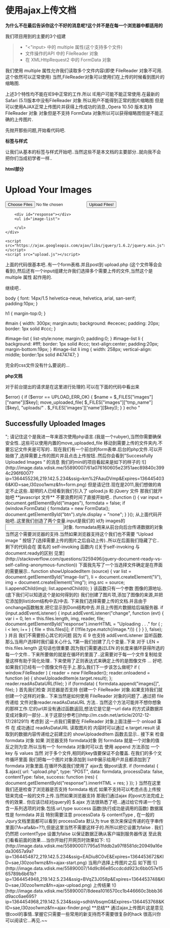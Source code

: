 使用ajax上传文档
============

__为什么不在最后告诉你这个不好的消息呢?这个并不是在每一个浏览器中都适用的__

我们项目用到的主要的3个组建

>* "<"input> 中的  multiple 属性(这个支持多个文件)
>* 文件操作的API 中的 FileReader 对象
>* 在 XMLHttpRequest2 中的  FormData 对象

我们使用 multiple 属性允许我们读取多个文件内容(即使 FileReader 对象不可用.这个依然可以正常使用) 当然,FileReader对象可以使用们在上传的时候看到图片的缩略图.

上述3个特性均不能在IE9中正常的工作.所以 IE用户可能不能正常使用.在最新的 Safari (5.1)版本中没有FileReader 对象 所以用户不能得到正常的图片缩略图 但是可以使用AJAX正常上传图片并获得上传成功的消息.,Opera 10.50 版本支持FileReader 对象 对象但是不支持 FormData 对象所以可以获得缩略图但是不能正确的上传图片.

先抛开那些问题,开始看代码吧.

**标签与样式**

让我们从基本的标签与样式开始吧..当然这些不是本文档的主要部分..就向我不会把你们当成初学者一样..

**html部分**

<!DOCTYPE html>
<html lang="en">
<head>
    <meta charset="UTF-8" />
  <title>HTML5 File API</title>
	<link rel="stylesheet" href="style.css" />
</head>
<body>
	<div id="main">
		<h1>Upload Your Images</h1>
		<form method="post" enctype="multipart/form-data"  action="upload.php">
			<input type="file" name="images" id="images" multiple />
			<button type="submit" id="btn">Upload Files!</button>
		</form>

		<div id="response"></div>
		<ul id="image-list">

		</ul>
	</div>

	<script src="https://ajax.googleapis.com/ajax/libs/jquery/1.6.2/jquery.min.js"></script>
	<script src="upload.js"></script>
</body>
</html>


上面的代码很基本吧..有一个form表格.并且post到 upload.php (这个文件等会会看到),然后还有一个input组建允许我们选择多个需要上传的文件,当然这个是 multiple 属性 起作用的.

继续吧..

body {
	font: 14px/1.5 helvetica-neue, helvetica, arial, san-serif;
	padding:10px;
}

h1 {
	margin-top:0;
}

#main {
	width: 300px;
	margin:auto;
	background: #ececec;
	padding: 20px;
	border: 1px solid #ccc;
}

#image-list {
	list-style:none;
	margin:0;
	padding:0;
}
#image-list li {
	background: #fff;
	border: 1px solid #ccc;
	text-align:center;
	padding:20px;
	margin-bottom:19px;
}
#image-list li img {
	width: 258px;
	vertical-align: middle;
	border:1px solid #474747;
}

完全的css文件没有什么要说的...

**php文档**

对于前台提出的请求是在这里进行处理的.可以在下面的代码中看出来

<?php

foreach ($_FILES["images"]["error"] as $key => $error) {
	if ($error == UPLOAD_ERR_OK) {
		$name = $_FILES["images"]["name"][$key];
		move_uploaded_file( $_FILES["images"]["tmp_name"][$key], "uploads/" . $_FILES['images']['name'][$key]);
	}
}

echo "<h2>Successfully Uploaded Images</h2>";

请记住这个是我进一年来首次使用php语言.(我是一个rubyer),当然你需要确保安全性..这些可以使用内置的move_uploaded_file 移动到需要上传的文件夹内.不要忘记文件夹是可写的..

现在我们有一个前台的form表单.后台的php文件.可以开始做了,选择需要上传的图片并且点击上传按钮..然后你会看到”Successfully Uploaded Images “ 的消息

我们的mini的项目看起来是如下的样子的

![](http://image.data.vdisk.me/55890007/61a076160605e23f51aec89840c3994c296f6007?ip=1364455236,219.142.5.234&ssig=km%2FAauDVmp&Expires=1364454036&KID=sae,l30zoo1wmz&fn=form.png)

但是请记住.现在是2011,我们想做的肯定不止这些..聪明的人已经看到我们引入了 upload.js 和 jQuery 文件  那我们就开始吧

**javascript 文件**

不要浪费时间了直接开始吧..


(function () {
	var input = document.getElementById("images"),
	    formdata = false;
		
	if (window.FormData) {
		formdata = new FormData();
		document.getElementById("btn").style.display = "none";
	}
	

}();


从上面代码开始吧..这里我们创造了两个变量.input是我们的 id为 images的 <input>对象.
formadata用来从前台向后台传递数据的对象当然这个需要浏览器的支持.当然如果浏览器支持这个我们也不需要 “Upload image ” 按钮了(选择需要上传的图片之后自动上传)..所以在后面我们隐藏了它..

剩下的代码会在 匿名的  self-invoking 函数内 ([关于self-invoking 与document.ready的区别 见里](http://stackoverflow.com/questions/3259496/jquery-document-ready-vs-self-calling-anonymous-function)) 下面我先写了一个当选择文件确定是在界面的需要展示..

function showUploadedItem (source) {
	var list = document.getElementById("image-list"),
	    li   = document.createElement("li"),
	    img  = document.createElement("img");
  	img.src = source;
  	li.appendChild(img);
	list.appendChild(li);
}
该函数只有一个参数 图像的源地址.(底下我们可以知道这个是如何得到的) 我们创建了图片项,添加了图像的来源,并把它添加到list(dom结构中去)中去.

下来我们选择需要上传的文档.并且由于onchange函数触发.把它显示到Dom结构中去.并且上传图片数据给后端服务器.

if (input.addEventListener) {
	input.addEventListener("change", function (evt) {
		var i = 0, len = this.files.length, img, reader, file;
		
		document.getElementById("response").innerHTML = "Uploading . . ."
		
		for ( ; i < len; i++ ) {
			file = this.files[i];
	
			if (!!file.type.match(/image.*/)) {

			}	
		}
			
	}, false);
}



并且 我们不需要担心其它的问题 因为 iE 9 也支持 addEventListener 监听函数.
那么当用户选择时我们最关心什么 ?第一我们创建了几个变量..下来 对于 LEN = this.files.length 这句话也很重要.因为我们需要通过LEN 的长度来循环获得所选的每一个文件.. 下来所要做的就是在循环的里面了..这需要对于每一个文件复制给变量这样有助于简化处理.. 下来使用了正则表达式来确定上传的是图像文件 ...

好吧.如果我们已经有一个图像文件在手上.那么我们下一步该怎么做呢?

if ( window.FileReader ) {
	reader = new FileReader();
	reader.onloadend = function (e) { 
		showUploadedItem(e.target.result);
	};
	reader.readAsDataURL(file);
}
if (formdata) {
	formdata.append("images[]", file);
}

首先我们检查 浏览器是否支持 创建一个 FileReader 对象.如果支持我们就创建一个这样的对象..

下来当然是如何使用 FileReader 对象的问题了..通过把 file 传递给 文件对象reader.readAsDataURL 方法.. 当然这个方法可能并不想你想象的那样工作.它的url并没有通过函数返回,想法它是它是一url data 的方式读数据并变成对象的一部分...关于这部分参考[](http://m.csdn.net/article/2012-12-17/2812911)

考虑到 这一点我们需要在 FileReader 对象上面注册一个 onload 事件 在 成功通过 readAsDataURL 读取图片的 内容时可以通过 e.target.result 读取到的数据内容传递给之前建立的 showUploadedItem 函数去显示..

接下来 检查 formdata 对象 如果 浏览器支持 formdata对象 则 formdata 就是一个对象的值 反之则为空.所以当有一个 formdata 对象时可以去 使用  append 方法添加 一个key 与 values 当然 对于多个文件,相同的key值要保证不会覆盖.

在我们的多个文件循环里面 我们把每一个图片对象添加到 list中展示给用户并且都添加到了formdata 对象里面.在循环外面我们使用了 ajax去 做post请求.


if (formdata) {
	$.ajax({
		url: "upload.php",
		type: "POST",
		data: formdata,
		processData: false,
		contentType: false,
		success: function (res) {
			document.getElementById("response").innerHTML = res; 
		}
	});
}

当然在这里我们还是检查了浏览器是否支持  formdata 格式 如果不支持可以考虑点击上传按钮来完成一般的文件上传.当然如果浏览器支持 那我们通过ajax 的post方法完成上传的效果..

你应该已经对jquery的 $.ajax 方法很熟悉了吧...通过给它传递一个包含一系列选项的对象.包括.url,type success 函数(执行成功是调用的函数)  数据属性是 formdata 并且 特别需要注意 processData 与  contentType , 在一般的Jqury文档里面都可以看到 processData 默认为 true 依次来保证传递的在字串传里面(?A=afa&b=??),但是这里当然不需要这样子的.所所以把它设置为false . 我们仍然把 contentType 设置为false 以保证数据正确从客户端到服务器传送

至此我们看看前面的效果....当你开始打开网页时效果如下:

![](http://image.data.vdisk.me/55890007/795a51fddb2a97f8581dc20949a16eda30657a9a?ip=1364454872,219.142.5.234&ssig=EADiu8C0vE&Expires=1364453672&KID=sae,l30zoo1wmz&fn=ajax-start.png)

当用户选择上传图片之后 如下图

![](http://image.data.vdisk.me/55890007/14d9c86e85ccdcdd923c6bb057e1565789b6b61b?ip=1364454948,219.142.5.234&ssig=BVqZ3J058p&Expires=1364453748&KID=sae,l30zoo1wmz&fn=ajax-upload.png)

上传结果

!()[http://image.data.vdisk.me/55890007/8deea1016570cc1b446660c3bbb36d9acc6ae695?ip=1364454968,219.142.5.234&ssig=sdhbVbsqmG&Expires=1364453768&KID=sae,l30zoo1wmz&fn=ajax-finder.png]

**总结**

通过ajax上传图片这是意见很cool的事情..掌握它只需要一些常用的新支持而不需要很复杂的hack 很高兴你可以阅读它...再见.~~

















